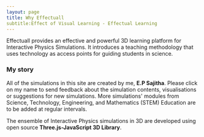 ```yaml
---
layout: page
title: Why Effectuall
subtitle:Effect of Visual Learning - Effectual Learning
---
```


Effectuall provides an effective and powerful 3D learning platform for Interactive Physics Simulations. It introduces a teaching methodology that uses technology as access points for guiding students in science.

### My story

All of the simulations in this site are created by me, **E.P Sajitha**. Please click on my name to send feedback about the simulation contents, visualisations or suggestions for new simulations.
More simulations' modules from Science, Technology, Engineering, and Mathematics (STEM) Education are to be added at regular intervals.

The ensemble of Interactive Physics simulations in 3D are developed using open source **Three.js-JavaScript 3D Library**.

